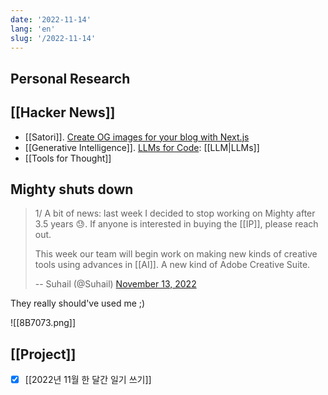 ```yaml
---
date: '2022-11-14'
lang: 'en'
slug: '/2022-11-14'
---
```


## Personal Research

## [[Hacker News]]

- [[Satori]]. [Create OG images for your blog with Next.js](https://scastiel.dev/create-og-images-for-your-blog-with-nextjs)
- [[Generative Intelligence]]. [LLMs for Code](https://matt-rickard.ghost.io/llms-for-code/): [[LLM|LLMs]]
- [[Tools for Thought]]

## Mighty shuts down

> 1/ A bit of news: last week I decided to stop working on Mighty after 3.5 years 😓. If anyone is interested in buying the [[IP]], please reach out.
>
> This week our team will begin work on making new kinds of creative tools using advances in [[AI]]. A new kind of Adobe Creative Suite.
>
> -- Suhail (@Suhail) [November 13, 2022](https://twitter.com/Suhail/status/1591813110230568963?ref_src=twsrc%5Etfw)

They really should've used me ;)

![[8B7073.png]]

## [[Project]]

- [x] [[2022년 11월 한 달간 일기 쓰기]]

